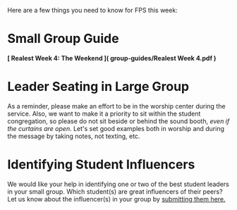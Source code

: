 Here are a few things you need to know for FPS this week:

# Small Group Guide
**[ Realest Week 4: The Weekend ]( group-guides/Realest Week 4.pdf )**

# Leader Seating in Large Group
As a reminder, please make an effort to be in the worship center during the service. Also, we want to make it a priority to sit within the student congregation, so please do not sit beside or behind the sound booth, *even if the curtains are open*. Let's set good examples both in worship and during the message by taking notes, not texting, etc.  

# Identifying Student Influencers
We would like your help in identifying one or two of the best student leaders in your small group. Which student(s) are great influencers of their peers? Let us know about the influencer(s) in your group by [ submitting them here. ]( https://fpstudents.wufoo.com/forms/student-influencers/ )
